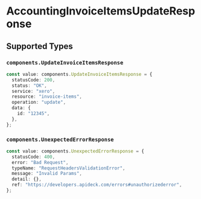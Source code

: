 # AccountingInvoiceItemsUpdateResponse


## Supported Types

### `components.UpdateInvoiceItemsResponse`

```typescript
const value: components.UpdateInvoiceItemsResponse = {
  statusCode: 200,
  status: "OK",
  service: "xero",
  resource: "invoice-items",
  operation: "update",
  data: {
    id: "12345",
  },
};
```

### `components.UnexpectedErrorResponse`

```typescript
const value: components.UnexpectedErrorResponse = {
  statusCode: 400,
  error: "Bad Request",
  typeName: "RequestHeadersValidationError",
  message: "Invalid Params",
  detail: {},
  ref: "https://developers.apideck.com/errors#unauthorizederror",
};
```

